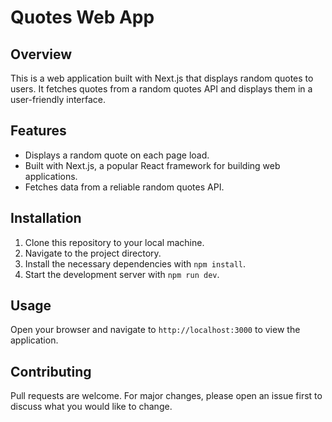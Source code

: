 # Quotes Web App

## Overview
This is a web application built with Next.js that displays random quotes to users. It fetches quotes from a random quotes API and displays them in a user-friendly interface.

## Features
- Displays a random quote on each page load.
- Built with Next.js, a popular React framework for building web applications.
- Fetches data from a reliable random quotes API.

## Installation
1. Clone this repository to your local machine.
2. Navigate to the project directory.
3. Install the necessary dependencies with `npm install`.
4. Start the development server with `npm run dev`.

## Usage
Open your browser and navigate to `http://localhost:3000` to view the application.

## Contributing
Pull requests are welcome. For major changes, please open an issue first to discuss what you would like to change.
